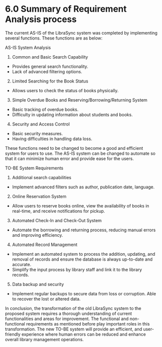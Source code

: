 # 6.0 Summary of Requirement Analysis process


The current AS-IS of the LibraSync system was completed by implementing several functions. These functions are as below:

AS-IS System Analysis

1. Common and Basic Search Capability
 - Provides general search functionality.
 - Lack of advanced filtering options.
2. Limited Searching for the Book Status
 - Allows users to check the status of books physically.
3. Simple Overdue Books and Reserving/Borrowing/Returning System
 - Basic tracking of overdue books.
 - Difficulty in updating information about students and books.
4. Security and Access Control
 - Basic security measures.
 - Having difficulties in handling data loss.
   
These functions need to be changed to become a good and efficient system for users to use. The AS-IS system can be changed to automate so that it can minimize human error and provide ease for the users.

TO-BE System Requirements

1. Additional search capabilities
 - Implement advanced filters such as author, publication date, language.
2. Online Reservation System
 - Allow users to reserve books online, view the availability of books in 
   real-time, and receive notifications for pickup.
3. Automated Check-In and Check-Out System
 - Automate the borrowing and returning process, reducing manual errors and 
   improving efficiency.
4. Automated Record Management
 - Implement an automated system to process the addition, updating, and 
   removal of records and ensure the database is always up-to-date and 
   accurate.
 - Simplify the input process by library staff and link it to the library 
   records.
5. Data backup and security
 - Implement regular backups to secure data from loss or corruption. Able to 
   recover the lost or altered data.
   
In conclusion, the transformation of the old LibraSync system to the proposed system requires a thorough understanding of current functionalities and areas for improvement. The functional and non-functional requirements as mentioned before play important roles in this transformation. The new TO-BE system will provide an efficient, and user-friendly experience where human errors can be reduced and enhance overall library management operations.

